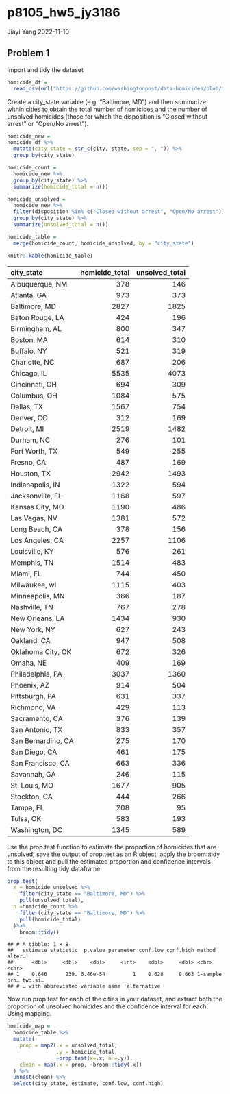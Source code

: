 p8105_hw5_jy3186
================
Jiayi Yang
2022-11-10

## Problem 1

Import and tidy the dataset

``` r
homicide_df = 
  read_csv(url("https://github.com/washingtonpost/data-homicides/blob/master/homicide-data.csv?raw=true"))
```

Create a city_state variable (e.g. “Baltimore, MD”) and then summarize
within cities to obtain the total number of homicides and the number of
unsolved homicides (those for which the disposition is “Closed without
arrest” or “Open/No arrest”).

``` r
homicide_new =
homicide_df %>% 
  mutate(city_state = str_c(city, state, sep = ", ")) %>% 
  group_by(city_state)

homicide_count = 
  homicide_new %>% 
  group_by(city_state) %>% 
  summarize(homicide_total = n())

homicide_unsolved =
  homicide_new %>% 
  filter(disposition %in% c("Closed without arrest", "Open/No arrest")) %>% 
  group_by(city_state) %>% 
  summarize(unsolved_total = n())

homicide_table = 
  merge(homicide_count, homicide_unsolved, by = "city_state")

knitr::kable(homicide_table)
```

| city_state         | homicide_total | unsolved_total |
|:-------------------|---------------:|---------------:|
| Albuquerque, NM    |            378 |            146 |
| Atlanta, GA        |            973 |            373 |
| Baltimore, MD      |           2827 |           1825 |
| Baton Rouge, LA    |            424 |            196 |
| Birmingham, AL     |            800 |            347 |
| Boston, MA         |            614 |            310 |
| Buffalo, NY        |            521 |            319 |
| Charlotte, NC      |            687 |            206 |
| Chicago, IL        |           5535 |           4073 |
| Cincinnati, OH     |            694 |            309 |
| Columbus, OH       |           1084 |            575 |
| Dallas, TX         |           1567 |            754 |
| Denver, CO         |            312 |            169 |
| Detroit, MI        |           2519 |           1482 |
| Durham, NC         |            276 |            101 |
| Fort Worth, TX     |            549 |            255 |
| Fresno, CA         |            487 |            169 |
| Houston, TX        |           2942 |           1493 |
| Indianapolis, IN   |           1322 |            594 |
| Jacksonville, FL   |           1168 |            597 |
| Kansas City, MO    |           1190 |            486 |
| Las Vegas, NV      |           1381 |            572 |
| Long Beach, CA     |            378 |            156 |
| Los Angeles, CA    |           2257 |           1106 |
| Louisville, KY     |            576 |            261 |
| Memphis, TN        |           1514 |            483 |
| Miami, FL          |            744 |            450 |
| Milwaukee, wI      |           1115 |            403 |
| Minneapolis, MN    |            366 |            187 |
| Nashville, TN      |            767 |            278 |
| New Orleans, LA    |           1434 |            930 |
| New York, NY       |            627 |            243 |
| Oakland, CA        |            947 |            508 |
| Oklahoma City, OK  |            672 |            326 |
| Omaha, NE          |            409 |            169 |
| Philadelphia, PA   |           3037 |           1360 |
| Phoenix, AZ        |            914 |            504 |
| Pittsburgh, PA     |            631 |            337 |
| Richmond, VA       |            429 |            113 |
| Sacramento, CA     |            376 |            139 |
| San Antonio, TX    |            833 |            357 |
| San Bernardino, CA |            275 |            170 |
| San Diego, CA      |            461 |            175 |
| San Francisco, CA  |            663 |            336 |
| Savannah, GA       |            246 |            115 |
| St. Louis, MO      |           1677 |            905 |
| Stockton, CA       |            444 |            266 |
| Tampa, FL          |            208 |             95 |
| Tulsa, OK          |            583 |            193 |
| Washington, DC     |           1345 |            589 |

use the prop.test function to estimate the proportion of homicides that
are unsolved; save the output of prop.test as an R object, apply the
broom::tidy to this object and pull the estimated proportion and
confidence intervals from the resulting tidy dataframe

``` r
prop.test(
  x = homicide_unsolved %>% 
    filter(city_state == "Baltimore, MD") %>% 
    pull(unsolved_total),
  n =homicide_count %>% 
    filter(city_state == "Baltimore, MD") %>% 
    pull(homicide_total)
  )%>% 
    broom::tidy()
```

    ## # A tibble: 1 × 8
    ##   estimate statistic  p.value parameter conf.low conf.high method        alter…¹
    ##      <dbl>     <dbl>    <dbl>     <int>    <dbl>     <dbl> <chr>         <chr>  
    ## 1    0.646      239. 6.46e-54         1    0.628     0.663 1-sample pro… two.si…
    ## # … with abbreviated variable name ¹​alternative

Now run prop.test for each of the cities in your dataset, and extract
both the proportion of unsolved homicides and the confidence interval
for each. Using mapping.

``` r
homicide_map = 
  homicide_table %>% 
  mutate(
    prop = map2(.x = unsolved_total,
                .y = homicide_total,
                ~prop.test(x=.x, n =.y)),
    clean = map(.x = prop, ~broom::tidy(.x)) 
  ) %>% 
  unnest(clean) %>% 
  select(city_state, estimate, conf.low, conf.high)
```
